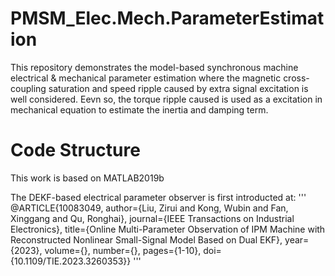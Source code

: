 # PMSM_Elec.Mech.ParameterEstimation
This repository demonstrates the model-based synchronous machine electrical & mechanical parameter estimation where the magnetic cross-coupling saturation and speed ripple caused by extra signal excitation is well considered. Eevn so, the torque ripple caused is used as a excitation in mechanical equation to estimate the inertia and damping term.

# Code Structure
This work is based on MATLAB2019b

The DEKF-based electrical parameter observer is first introducted at:
'''
@ARTICLE{10083049,
  author={Liu, Zirui and Kong, Wubin and Fan, Xinggang and Qu, Ronghai},
  journal={IEEE Transactions on Industrial Electronics}, 
  title={Online Multi-Parameter Observation of IPM Machine with Reconstructed Nonlinear Small-Signal Model Based on Dual EKF}, 
  year={2023},
  volume={},
  number={},
  pages={1-10},
  doi={10.1109/TIE.2023.3260353}}
  '''
